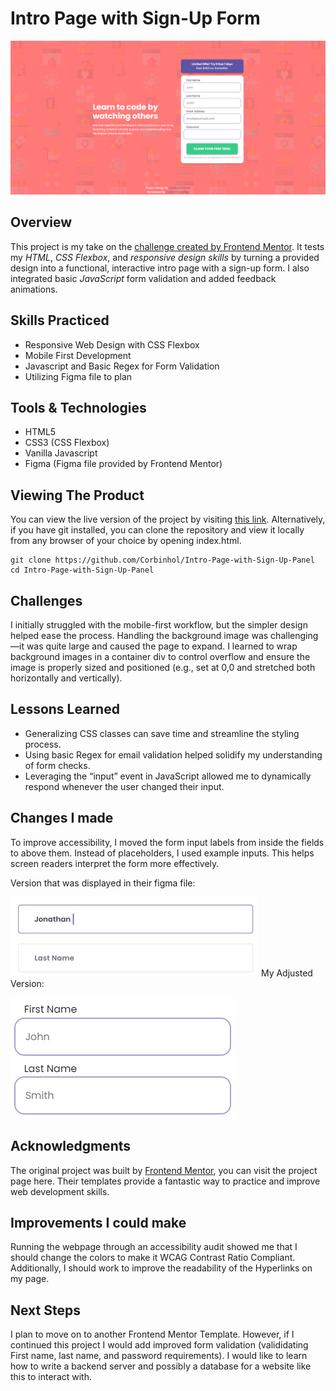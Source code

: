 # Intro Page with Sign-Up Form
![Preview Of Webpage](./readme/full-page-preview.png)

## Overview
This project is my take on the [challenge created by Frontend Mentor](https://www.frontendmentor.io/challenges/intro-component-with-signup-form-5cf91bd49edda32581d28fd1). It tests my *HTML*, *CSS Flexbox*, and *responsive design skills* by turning a provided design into a functional, interactive intro page with a sign-up form. I also integrated basic *JavaScript* form validation and added feedback animations.



## Skills Practiced
- Responsive Web Design with CSS Flexbox
- Mobile First Development
- Javascript and Basic Regex for Form Validation
- Utilizing Figma file to plan

## Tools & Technologies
- HTML5
- CSS3 (CSS Flexbox)
- Vanilla Javascript
- Figma (Figma file provided by Frontend Mentor)

## Viewing The Product
You can view the live version of the project by visiting [this link](https://corbinhol.github.io/Intro-Page-with-Sign-Up-Panel/). Alternatively, if you have git installed, you can clone the repository and view it locally from any browser of your choice by opening index.html.
```
git clone https://github.com/Corbinhol/Intro-Page-with-Sign-Up-Panel
cd Intro-Page-with-Sign-Up-Panel
```
## Challenges
I initially struggled with the mobile-first workflow, but the simpler design helped ease the process. Handling the background image was challenging—it was quite large and caused the page to expand. I learned to wrap background images in a container div to control overflow and ensure the image is properly sized and positioned (e.g., set at 0,0 and stretched both horizontally and vertically).

## Lessons Learned
- Generalizing CSS classes can save time and streamline the styling process.
- Using basic Regex for email validation helped solidify my understanding of form checks.
- Leveraging the “input” event in JavaScript allowed me to dynamically respond whenever the user changed their input.

## Changes I made
To improve accessibility, I moved the form input labels from inside the fields to above them. Instead of placeholders, I used example inputs. This helps screen readers interpret the form more effectively.

Version that was displayed in their figma file:

![Image of what was on figma file](./readme/what-they-wanted.png)
My Adjusted Version:

![What I made instead](./readme/What-I-Made.png)

## Acknowledgments
The original project was built by [Frontend Mentor](https://www.frontendmentor.io/home), you can visit the project page here. Their templates provide a fantastic way to practice and improve web development skills.

## Improvements I could make
Running the webpage through an accessibility audit showed me that I should change the colors to make it WCAG Contrast Ratio Compliant. Additionally, I should work to improve the readability of the Hyperlinks on my page.

## Next Steps
I plan to move on to another Frontend Mentor Template. However, if I continued this project I would add improved form validation (valididating First name, last name, and password requirements). I would like to learn how to write a backend server and possibly a database for a website like this to interact with.





